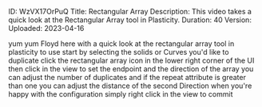 ID: WzVX17OrPuQ
Title: Rectangular Array
Description: This video takes a quick look at the Rectangular Array tool in Plasticity.
Duration: 40
Version: 
Uploaded: 2023-04-16

yum yum
Floyd here with a quick look at the
rectangular array tool in plasticity to
use start by selecting the solids or
Curves you'd like to duplicate click the
rectangular array icon in the lower
right corner of the UI then click in the
view to set the endpoint and the
direction of the array you can adjust
the number of duplicates
and if the repeat attribute is greater
than one you can adjust the distance of
the second Direction when you're happy
with the configuration simply right
click in the view to commit